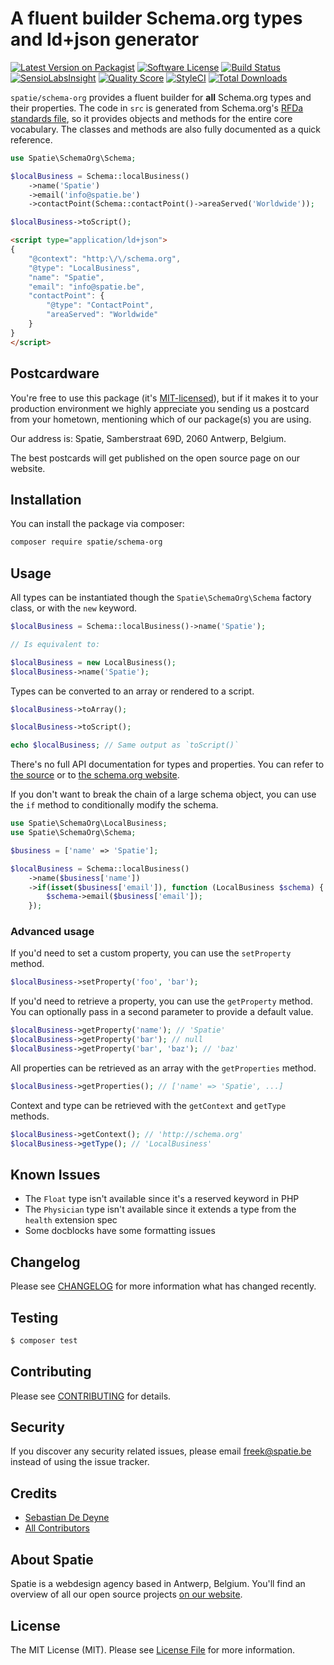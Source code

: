 # A fluent builder Schema.org types and ld+json generator

[![Latest Version on Packagist](https://img.shields.io/packagist/v/spatie/schema-org.svg?style=flat-square)](https://packagist.org/packages/spatie/schema-org)
[![Software License](https://img.shields.io/badge/license-MIT-brightgreen.svg?style=flat-square)](LICENSE.md)
[![Build Status](https://img.shields.io/travis/spatie/schema-org/master.svg?style=flat-square)](https://travis-ci.org/spatie/schema-org)
[![SensioLabsInsight](https://img.shields.io/sensiolabs/i/3af8c447-6f45-40e8-86cf-744fefd5b080.svg?style=flat-square)](https://insight.sensiolabs.com/projects/3af8c447-6f45-40e8-86cf-744fefd5b080)
[![Quality Score](https://img.shields.io/scrutinizer/g/spatie/schema-org.svg?style=flat-square)](https://scrutinizer-ci.com/g/spatie/schema-org)
[![StyleCI](https://styleci.io/repos/74684096/shield?branch=master)](https://styleci.io/repos/74684096)
[![Total Downloads](https://img.shields.io/packagist/dt/spatie/schema-org.svg?style=flat-square)](https://packagist.org/packages/spatie/schema-org)

`spatie/schema-org` provides a fluent builder for **all** Schema.org types and their properties. The code in `src` is generated from Schema.org's [RFDa standards file](https://github.com/schemaorg/schemaorg/blob/sdo-callisto/data/schema.rdfa), so it provides objects and methods for the entire core vocabulary. The classes and methods are also fully documented as a quick reference.

```php
use Spatie\SchemaOrg\Schema;

$localBusiness = Schema::localBusiness()
    ->name('Spatie')
    ->email('info@spatie.be')
    ->contactPoint(Schema::contactPoint()->areaServed('Worldwide'));

$localBusiness->toScript();
```

```html
<script type="application/ld+json">
{
    "@context": "http:\/\/schema.org",
    "@type": "LocalBusiness",
    "name": "Spatie",
    "email": "info@spatie.be",
    "contactPoint": {
        "@type": "ContactPoint",
        "areaServed": "Worldwide"
    }
}
</script>
```

## Postcardware

You're free to use this package (it's [MIT-licensed](LICENSE.md)), but if it makes it to your production environment we highly appreciate you sending us a postcard from your hometown, mentioning which of our package(s) you are using.

Our address is: Spatie, Samberstraat 69D, 2060 Antwerp, Belgium.

The best postcards will get published on the open source page on our website.

## Installation

You can install the package via composer:

``` bash
composer require spatie/schema-org
```

## Usage

All types can be instantiated though the `Spatie\SchemaOrg\Schema` factory class, or with the `new` keyword.

``` php
$localBusiness = Schema::localBusiness()->name('Spatie');

// Is equivalent to:

$localBusiness = new LocalBusiness();
$localBusiness->name('Spatie'); 
```

Types can be converted to an array or rendered to a script.

```php
$localBusiness->toArray();

$localBusiness->toScript();

echo $localBusiness; // Same output as `toScript()`
```

There's no full API documentation for types and properties. You can refer to [the source](https://github.com/spatie/schema-org/tree/master/src) or to [the schema.org website](http://schema.org).

If you don't want to break the chain of a large schema object, you can use the `if` method to conditionally modify the schema.

```php
use Spatie\SchemaOrg\LocalBusiness;
use Spatie\SchemaOrg\Schema;

$business = ['name' => 'Spatie'];

$localBusiness = Schema::localBusiness()
    ->name($business['name'])
    ->if(isset($business['email']), function (LocalBusiness $schema) {
        $schema->email($business['email']);
    });
```

### Advanced usage

If you'd need to set a custom property, you can use the `setProperty` method.

```php
$localBusiness->setProperty('foo', 'bar');
```

If you'd need to retrieve a property, you can use the `getProperty` method. You can optionally pass in a second parameter to provide a default value. 

```php
$localBusiness->getProperty('name'); // 'Spatie'
$localBusiness->getProperty('bar'); // null
$localBusiness->getProperty('bar', 'baz'); // 'baz'
```

All properties can be retrieved as an array with the `getProperties` method.

```php
$localBusiness->getProperties(); // ['name' => 'Spatie', ...]
```

Context and type can be retrieved with the `getContext` and `getType` methods.

```php
$localBusiness->getContext(); // 'http://schema.org'
$localBusiness->getType(); // 'LocalBusiness'
```

## Known Issues

- The `Float` type isn't available since it's a reserved keyword in PHP
- The `Physician` type isn't available since it extends a type from the `health` extension spec
- Some docblocks have some formatting issues

## Changelog

Please see [CHANGELOG](CHANGELOG.md) for more information what has changed recently.

## Testing

``` bash
$ composer test
```

## Contributing

Please see [CONTRIBUTING](CONTRIBUTING.md) for details.

## Security

If you discover any security related issues, please email freek@spatie.be instead of using the issue tracker.

## Credits

- [Sebastian De Deyne](https://github.com/sebastiandedeyne)
- [All Contributors](../../contributors)

## About Spatie
Spatie is a webdesign agency based in Antwerp, Belgium. You'll find an overview of all our open source projects [on our website](https://spatie.be/opensource).

## License

The MIT License (MIT). Please see [License File](LICENSE.md) for more information.
